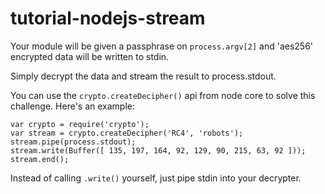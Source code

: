 # tutorial-nodejs-stream

Your module will be given a passphrase on `process.argv[2]` and 'aes256'
encrypted data will be written to stdin.

Simply decrypt the data and stream the result to process.stdout.

You can use the `crypto.createDecipher()` api from node core to solve this
challenge. Here's an example:

    var crypto = require('crypto');
    var stream = crypto.createDecipher('RC4', 'robots');
    stream.pipe(process.stdout);
    stream.write(Buffer([ 135, 197, 164, 92, 129, 90, 215, 63, 92 ]));
    stream.end();

Instead of calling `.write()` yourself, just pipe stdin into your decrypter.
